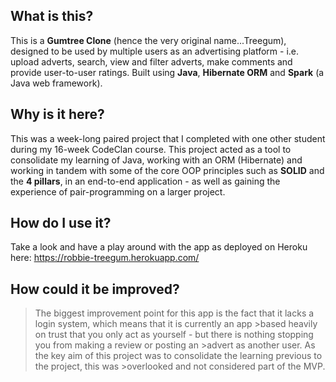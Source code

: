 ## What is this?

This is a **Gumtree Clone** (hence the very original name...Treegum), designed to be used by multiple users as an advertising platform - i.e. upload adverts, search, view and filter adverts, make comments and provide user-to-user ratings. Built using **Java**, **Hibernate ORM** and **Spark** (a Java web framework).

## Why is it here?

This was a week-long paired project that I completed with one other student during my 16-week CodeClan course. This project acted as a tool to consolidate my learning of Java, working with an ORM (Hibernate) and working in tandem with some of the core OOP principles such as **SOLID** and the **4 pillars**, in an end-to-end application - as well as gaining the experience of pair-programming on a larger project. 

## How do I use it?

Take a look and have a play around with the app as deployed on Heroku here:
https://robbie-treegum.herokuapp.com/

## How could it be improved?

>The biggest improvement point for this app is the fact that it lacks a login system, which means that it is currently an app >based heavily on trust that you only act as yourself - but there is nothing stopping you from making a review or posting an >advert as another user. As the key aim of this project was to consolidate the learning previous to the project, this was >overlooked and not considered part of the MVP.
